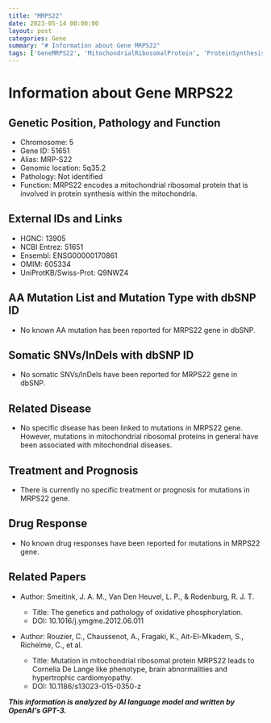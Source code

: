 ```yaml
---
title: "MRPS22"
date: 2023-05-14 00:00:00
layout: post
categories: Gene
summary: "# Information about Gene MRPS22"
tags: ['GeneMRPS22', 'MitochondrialRibosomalProtein', 'ProteinSynthesis', 'MitochondrialDiseases', 'NoKnownTreatment', 'NoKnownDrugResponse', 'CorneliaDeLangeSyndrome', 'HypertrophicCardiomyopathy']
---
```


# Information about Gene MRPS22

## Genetic Position, Pathology and Function
- Chromosome: 5
- Gene ID: 51651
- Alias: MRP-S22
- Genomic location: 5q35.2
- Pathology: Not identified
- Function: MRPS22 encodes a mitochondrial ribosomal protein that is involved in protein synthesis within the mitochondria.

## External IDs and Links
- HGNC: 13905
- NCBI Entrez: 51651
- Ensembl: ENSG00000170861
- OMIM: 605334
- UniProtKB/Swiss-Prot: Q9NWZ4

## AA Mutation List and Mutation Type with dbSNP ID
- No known AA mutation has been reported for MRPS22 gene in dbSNP.

## Somatic SNVs/InDels with dbSNP ID
- No somatic SNVs/InDels have been reported for MRPS22 gene in dbSNP.

## Related Disease
- No specific disease has been linked to mutations in MRPS22 gene. However, mutations in mitochondrial ribosomal proteins in general have been associated with mitochondrial diseases.

## Treatment and Prognosis
- There is currently no specific treatment or prognosis for mutations in MRPS22 gene.

## Drug Response
- No known drug responses have been reported for mutations in MRPS22 gene.

## Related Papers
- Author: Smeitink, J. A. M., Van Den Heuvel, L. P., & Rodenburg, R. J. T.
  - Title: The genetics and pathology of oxidative phosphorylation.
  - DOI: 10.1016/j.ymgme.2012.06.011

- Author: Rouzier, C., Chaussenot, A., Fragaki, K., Ait-El-Mkadem, S., Richelme, C., et al.
  - Title: Mutation in mitochondrial ribosomal protein MRPS22 leads to Cornelia De Lange like phenotype, brain abnormalities and hypertrophic cardiomyopathy.
  - DOI: 10.1186/s13023-015-0350-z

**_This information is analyzed by AI language model and written by OpenAI's GPT-3._**